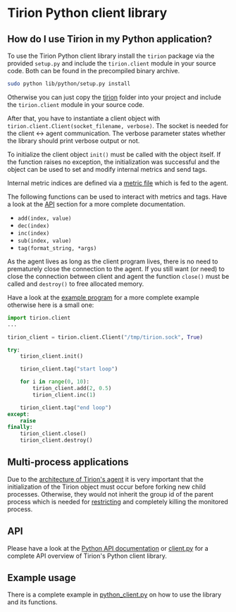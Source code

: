 # Tirion Python client library

## How do I use Tirion in my Python application?

To use the Tirion Python client library install the <code>tirion</code> package via the provided <code>setup.py</code> and include the <code>tirion.client</code> module in your source code. Both can be found in the precompiled binary archive.

```bash
sudo python lib/python/setup.py install
```

Otherwise you can just copy the [tirion](/clients/python-client/tirion) folder into your project and include the <code>tirion.client</code> module in your source code.

After that, you have to instantiate a client object with <code>tirion.client.Client(socket_filename, verbose)</code>. The socket is needed for the client <-> agent communication. The verbose parameter states whether the library should print verbose output or not.

To initialize the client object <code>init()</code> must be called with the object itself. If the function raises no exception, the initialization was successful and the object can be used to set and modify internal metrics and send tags.

Internal metric indices are defined via a [metric file](/#metric-file) which is fed to the agent.

The following functions can be used to interact with metrics and tags. Have a look at the [API](#api) section for a more complete documentation.

* <code>add(index, value)</code>
* <code>dec(index)</code>
* <code>inc(index)</code>
* <code>sub(index, value)</code>
* <code>tag(format_string, *args)</code>

As the agent lives as long as the client program lives, there is no need to prematurely close the connection to the agent. If you still want (or need) to close the connection between client and agent the function <code>close()</code> must be called and <code>destroy()</code> to free allocated memory.

Have a look at the [example program](#example-usage) for a more complete example otherwise here is a small one:

```python
import tirion.client
...

tirion_client = tirion.client.Client("/tmp/tirion.sock", True)

try:
	tirion_client.init()

	tirion_client.tag("start loop")

	for i in range(0, 10):
		tirion_client.add(2, 0.5)
		tirion_client.inc(1)

	tirion_client.tag("end loop")
except:
	raise
finally:
	tirion_client.close()
	tirion_client.destroy()
```

## Multi-process applications

Due to the [architecture of Tirion's agent](/#how-does-tirion-work) it is very important that the initialization of the Tirion object must occur before forking new child processes. Otherwise, they would not inherit the group id of the parent process which is needed for [restricting](/tirion-agent#limits) and completely killing the monitored process.

## API

Please have a look at the [Python API documentation](https://rawgithub.com/zimmski/tirion/master/clients/python-client/doc/html/classtirion_1_1client_1_1Client.html) or [client.py](/clients/python-client/tirion/client.py) for a complete API overview of Tirion's Python client library.

## Example usage

There is a complete example in [python_client.py](/clients/python-client/python_client.py) on how to use the library and its functions.
